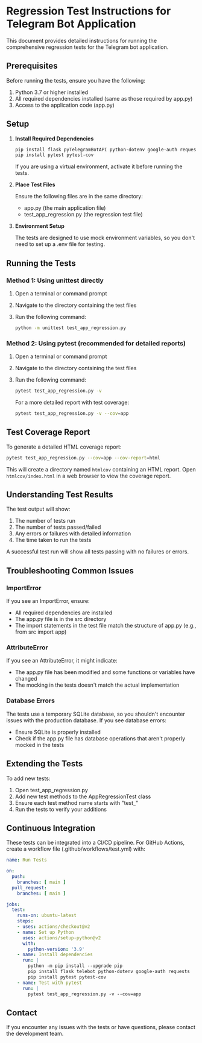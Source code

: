 # Regression Test Instructions for Telegram Bot Application

This document provides detailed instructions for running the comprehensive regression tests for the Telegram bot application.

## Prerequisites

Before running the tests, ensure you have the following:

1. Python 3.7 or higher installed
2. All required dependencies installed (same as those required by app.py)
3. Access to the application code (app.py)

## Setup

1. **Install Required Dependencies**

   ```bash
   pip install flask pyTelegramBotAPI python-dotenv google-auth requests
   pip install pytest pytest-cov
   ```

   If you are using a virtual environment, activate it before running the tests.

2. **Place Test Files**

   Ensure the following files are in the same directory:
   - app.py (the main application file)
   - test_app_regression.py (the regression test file)

3. **Environment Setup**

   The tests are designed to use mock environment variables, so you don't need to set up a .env file for testing.

## Running the Tests

### Method 1: Using unittest directly

1. Open a terminal or command prompt
2. Navigate to the directory containing the test files
3. Run the following command:

   ```bash
   python -m unittest test_app_regression.py
   ```

### Method 2: Using pytest (recommended for detailed reports)

1. Open a terminal or command prompt
2. Navigate to the directory containing the test files
3. Run the following command:

   ```bash
   pytest test_app_regression.py -v
   ```

   For a more detailed report with test coverage:

   ```bash
   pytest test_app_regression.py -v --cov=app
   ```

## Test Coverage Report

To generate a detailed HTML coverage report:

```bash
pytest test_app_regression.py --cov=app --cov-report=html
```

This will create a directory named `htmlcov` containing an HTML report. Open `htmlcov/index.html` in a web browser to view the coverage report.

## Understanding Test Results

The test output will show:

1. The number of tests run
2. The number of tests passed/failed
3. Any errors or failures with detailed information
4. The time taken to run the tests

A successful test run will show all tests passing with no failures or errors.

## Troubleshooting Common Issues

### ImportError

If you see an ImportError, ensure:
- All required dependencies are installed
- The app.py file is in the src directory
- The import statements in the test file match the structure of app.py (e.g., from src import app)

### AttributeError

If you see an AttributeError, it might indicate:
- The app.py file has been modified and some functions or variables have changed
- The mocking in the tests doesn't match the actual implementation

### Database Errors

The tests use a temporary SQLite database, so you shouldn't encounter issues with the production database. If you see database errors:
- Ensure SQLite is properly installed
- Check if the app.py file has database operations that aren't properly mocked in the tests

## Extending the Tests

To add new tests:

1. Open test_app_regression.py
2. Add new test methods to the AppRegressionTest class
3. Ensure each test method name starts with "test_"
4. Run the tests to verify your additions

## Continuous Integration

These tests can be integrated into a CI/CD pipeline. For GitHub Actions, create a workflow file (.github/workflows/test.yml) with:

```yaml
name: Run Tests

on:
  push:
    branches: [ main ]
  pull_request:
    branches: [ main ]

jobs:
  test:
    runs-on: ubuntu-latest
    steps:
    - uses: actions/checkout@v2
    - name: Set up Python
      uses: actions/setup-python@v2
      with:
        python-version: '3.9'
    - name: Install dependencies
      run: |
        python -m pip install --upgrade pip
        pip install flask telebot python-dotenv google-auth requests
        pip install pytest pytest-cov
    - name: Test with pytest
      run: |
        pytest test_app_regression.py -v --cov=app
```

## Contact

If you encounter any issues with the tests or have questions, please contact the development team.
